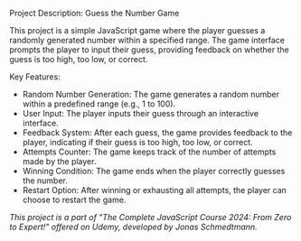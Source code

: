 Project Description: Guess the Number Game

This project is a simple JavaScript game where the player guesses a randomly generated number within a specified range. The game interface prompts the player to input their guess, providing feedback on whether the guess is too high, too low, or correct.

Key Features:

- Random Number Generation: The game generates a random number within a predefined range (e.g., 1 to 100).
- User Input: The player inputs their guess through an interactive interface.
- Feedback System: After each guess, the game provides feedback to the player, indicating if their guess is too high, too low, or correct.
- Attempts Counter: The game keeps track of the number of attempts made by the player.
- Winning Condition: The game ends when the player correctly guesses the number.
- Restart Option: After winning or exhausting all attempts, the player can choose to restart the game.

*This project is a part of "The Complete JavaScript Course 2024: From Zero to Expert!" offered on Udemy, developed by Jonas Schmedtmann.*
